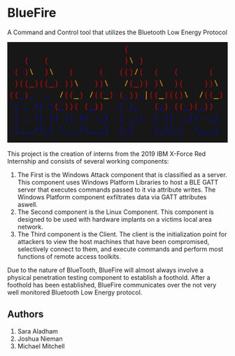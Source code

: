 # BlueFire
A Command and Control tool that utilizes the Bluetooth Low Energy Protocol

![bluefire](https://raw.githubusercontent.com/AWildBeard/resources/master/Screenshot%202020-04-24%20at%2016.47.06.png)

This project is the creation of interns from the 2019 IBM X-Force Red Internship and consists of several working components:
1) The First is the Windows Attack component that is classified as a server. This component uses Windows Platform Libraries to host a BLE GATT server that executes commands passed to it via attribute writes. The Windows Platform component exfiltrates data via GATT attributes aswell.
2) The Second component is the Linux Component. This component is designed to be used with hardware implants on a victims local area network.
3) The Third component is the Client. The client is the initialization point for attackers to view the host machines that have been compromised, selectively connect to them, and execute commands and perform most functions of remote access toolkits.

Due to the nature of BlueTooth, BlueFire will almost always involve a physical penetration testing component to establish a foothold. After a foothold has been established, BlueFire communicates over the not very well monitored Bluetooth Low Energy protocol.

## Authors
1) Sara Aladham
2) Joshua Nieman
3) Michael Mitchell
